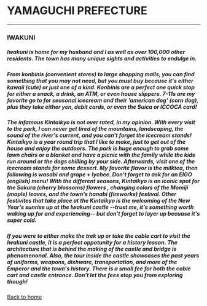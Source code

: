 # YAMAGUCHI PREFECTURE 
---

### IWAKUNI

##### Iwakuni is home for my husband and I as well as over 100,000 other residents.  The town has many unique sights and activities to endulge in.  
##### From **konbinis** (convenient stores) to large shopping malls, you can find something that you may not need, but you must buy because it's either *kawaii* (cute) or just one of a kind.  Konbinis are a perfect one quick stop for either a snack, a drink, an ATM, or even house slippers.  7-11s are my favorite go to for seasonal icecream and their *'american dog'* (corn dog), plus they take either yen, debit cards, or even the Suica or ICCOCA card!
##### The infamous **Kintaikyo** is not over rated, in my opinion.  With every visit to the park, I can never get tired of the mountains, landscaping, the sound of the river's current, and you can't forget the icecream stands!  Kintaikyo is a year round trip that I like to make, just to get out of the house and enjoy the outdoors.  The park is huge enough to grab some lawn chairs or a blanket and have a picnic with the family while the kids run around or the dogs chilling by your side.  Afterwards, visit one of the icecream stands for some dessert.  My favorite flavor is the *milktea*, then following is *wasabi and grape + lychee*.  Don't forget to ask for an ***EIGO*** (english) menu!  With the different seasons, Kintaikyo is an iconic spot for the Sakura (cherry blossoms) flowers , changing colors of the Momiji (maple) leaves, and the town's hanabi (fireworks) festival.  Other festivites that take place at the Kintaikyo is the welcoming of the New Year's sunrise up at the Iwakuni castle --trust me, it's something worth waking up for and experiencing-- but don't forget to layer up becuase it's super cold.
##### If you were to either make the trek up or take the cable cart to visit the Iwakuni castle, it is a perfect oppotunity for a history lesson.  The architecture that is behind the making of the castle and bridge is phenomenonal.  Also, the tour inside the castle showcases the past years of uniforms, weapons, dishware, transportation, and more of the Emperor and the town's history. There is a small fee for both the cable cart and castle entrance.  Don't let the fees stop you from exploring though! 




[Back to home](index)

